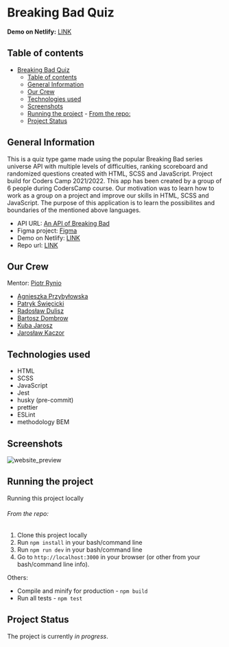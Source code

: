 # Breaking Bad Quiz

**Demo on Netlify:** [LINK](https://breaking-bad-quiz-game.netlify.app/)

## Table of contents

- [Breaking Bad Quiz](#breaking-bad-quiz)
  - [Table of contents](#table-of-contents)
  - [General Information](#general-information)
  - [Our Crew](#our-crew)
  - [Technologies used](#technologies-used)
  - [Screenshots](#screenshots)
  - [Running the project](#running-the-project)
          - [From the repo:](#from-the-repo)
  - [Project Status](#project-status)

## General Information

This is a quiz type game made using the popular Breaking Bad series universe API with multiple levels of difficulties, ranking scoreboard and randomized questions created with HTML, SCSS and JavaScript. Project build for Coders Camp 2021/2022.
This app has been created by a group of 6 people during CodersCamp course.
Our motivation was to learn how to work as a group on a project and improve our skills in HTML, SCSS and JavaScript.
The purpose of this application is to learn the possibilites and boundaries of the mentioned above languages.

- API URL: [An API of Breaking Bad](https://breakingbadapi.com/documentation)
- Figma project: [Figma](https://www.figma.com/file/veHEbh07ejU9z4oIZpS9q7/Breaking-Bad-Quiz-App?node-id=5%3A421)
- Demo on Netlify: [LINK](https://breaking-bad-quiz-game.netlify.app)
- Repo url: [LINK](https://github.com/PiotrRynio/CodersCamp2021.Project.JavaScript.git)

## Our Crew

Mentor: [Piotr Rynio](https://github.com/PiotrRynio)

- [Agnieszka Przybyłowska](https://github.com/APrzybylowska)
- [Patryk Święcicki](https://github.com/PSwiecicki)
- [Radosław Dulisz](https://github.com/RadekDulisz)
- [Bartosz Dombrow](https://github.com/BartoszDombrow)
- [Kuba Jarosz](https://github.com/kubajaro)
- [Jarosław Kaczor](https://github.com/jaroslawkaczor)

## Technologies used

- HTML
- SCSS
- JavaScript
- Jest
- husky (pre-commit)
- prettier
- ESLint
- methodology BEM

## Screenshots

![website_preview](https://user-images.githubusercontent.com/27691628/146769568-5efeb7a3-bcff-4470-a62b-51ad3b75de69.PNG)

## Running the project

Running this project locally

###### From the repo:

1. Clone this project locally
2. Run `npm install` in your bash/command line
3. Run `npm run dev` in your bash/command line
4. Go to `http://localhost:3000` in your browser (or other from your bash/command line info).

Others:

- Compile and minify for production - `npm build`
- Run all tests - `npm test`

## Project Status

The project is currently _in progress_.
